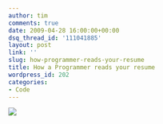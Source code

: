 ```yaml
---
author: tim
comments: true
date: 2009-04-28 16:00:00+00:00
dsq_thread_id: '111041885'
layout: post
link: ''
slug: how-programmer-reads-your-resume
title: How a Programmer reads your resume
wordpress_id: 202
categories:
- Code
---
```


[![](http://www.hanovsolutions.com/resume_comic.png)](http://www.hanovsolutions.com/resume_comic.png)
